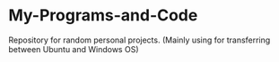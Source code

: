 # My-Programs-and-Code
Repository for random personal projects. (Mainly using for transferring between Ubuntu and Windows OS)
